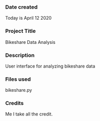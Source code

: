 ### Date created
Today is April 12 2020

### Project Title
Bikeshare Data Analysis

### Description
User interface for analyzing bikeshare data

### Files used
bikeshare.py

### Credits
Me I take all the credit.
